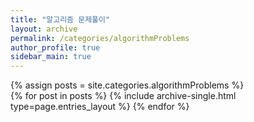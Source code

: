 ```yaml
---
title: "알고리즘 문제풀이"
layout: archive
permalink: /categories/algorithmProblems
author_profile: true
sidebar_main: true
---
```


{% assign posts = site.categories.algorithmProblems %}  
{% for post in posts %} {% include archive-single.html type=page.entries_layout %} {% endfor %}